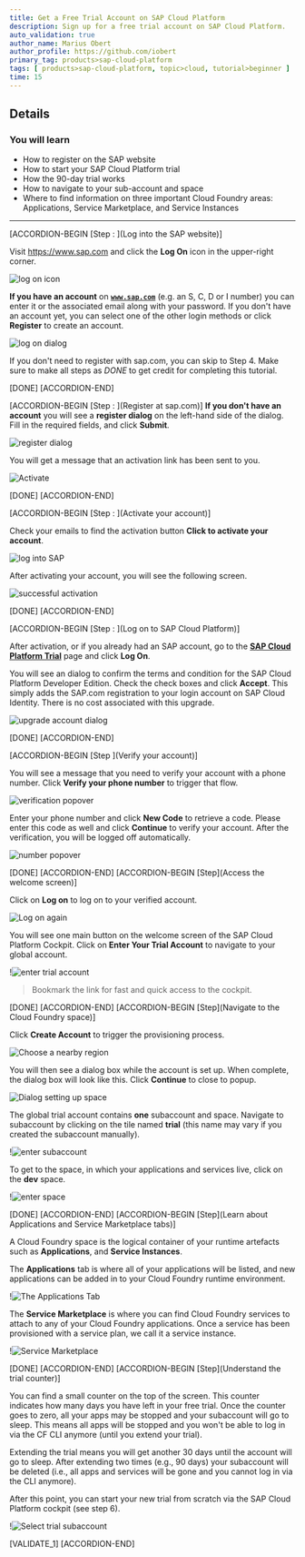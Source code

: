 ```yaml
---
title: Get a Free Trial Account on SAP Cloud Platform
description: Sign up for a free trial account on SAP Cloud Platform.
auto_validation: true
author_name: Marius Obert
author_profile: https://github.com/iobert
primary_tag: products>sap-cloud-platform
tags: [ products>sap-cloud-platform, topic>cloud, tutorial>beginner ]
time: 15
---
```


## Details
### You will learn  
  - How to register on the SAP website
  - How to start your SAP Cloud Platform trial
  - How the 90-day trial works
  - How to navigate to your sub-account and space
  - Where to find information on three important Cloud Foundry areas:  Applications, Service Marketplace, and Service Instances

---

[ACCORDION-BEGIN [Step : ](Log into the SAP website)]

Visit <https://www.sap.com> and click the **Log On** icon in the upper-right corner.

![log on icon](homepage.png)

**If you have an account** on <a href="https://www.sap.com" target="new"><b>`www.sap.com`</b></a> (e.g. an S, C, D or I number) you can enter it or the associated email along with your password. If you don't have an account yet, you can select one of the other login methods or click **Register** to create an account.

![log on dialog](option-logon.png)

If you don't need to register with sap.com, you can skip to Step 4. Make sure to make all steps as _DONE_ to get credit for completing this tutorial.

[DONE]
[ACCORDION-END]

[ACCORDION-BEGIN [Step : ](Register at sap.com)]
**If you don't have an account** you will see a **register dialog** on the left-hand side of the dialog. Fill in the required fields, and click **Submit**.

![register dialog](option-register.png)

You will get a message that an activation link has been sent to you.

![Activate](register_confirm.png)

[DONE]
[ACCORDION-END]

[ACCORDION-BEGIN [Step : ](Activate your account)]

Check your emails to find the activation button **Click to activate your account**.

![log into SAP](log-into-sap.png)

After activating your account, you will see the following screen.

![successful activation](successful-activation.png)

[DONE]
[ACCORDION-END]

[ACCORDION-BEGIN [Step : ](Log on to SAP Cloud Platform)]

After activation, or if you already had an SAP account, go to the <a href="https://account.hanatrial.ondemand.com/" target="new"><b>SAP Cloud Platform Trial</b></a>  page and click **Log On**.

You will see an dialog to confirm the terms and condition for the SAP Cloud Platform Developer Edition. Check the check boxes and click **Accept**. This simply adds the SAP.com registration to your login account on SAP Cloud Identity. There is no cost associated with this upgrade.

![upgrade account dialog](legal-disclaimer.png)

[DONE]
[ACCORDION-END]



[ACCORDION-BEGIN [Step ](Verify your account)]

You will see a message that you need to verify your account with a phone number. Click **Verify your phone number** to trigger that flow.

![verification popover](verification.png)

Enter your phone number and click **New Code** to retrieve a code. Please enter this code as well and click **Continue** to verify your account. After the verification, you will be logged off automatically.

![number popover](number.png)


[DONE]
[ACCORDION-END]
[ACCORDION-BEGIN [Step](Access the welcome screen)]

Click on **Log on** to log on to your verified account.

 ![Log on again](logon-again.png)

 You will see one main button on the welcome screen of the SAP Cloud Platform Cockpit. Click on **Enter Your Trial Account** to navigate to your global account.

 !![enter trial account](enter-trial.png)


> Bookmark the link for fast and quick access to the cockpit.  


[DONE]
[ACCORDION-END]
[ACCORDION-BEGIN [Step](Navigate to the Cloud Foundry space)]

Click **Create Account** to trigger the provisioning process.

![Choose a nearby region](select-region.png)

You will then see a dialog box while the account is set up.  When complete, the dialog box will look like this.  Click **Continue** to close to popup.

![Dialog setting up space](trial-created2.png)




The global trial account contains **one** subaccount and space. Navigate to subaccount by clicking on the tile named **trial** (this name may vary if you created the subaccount manually).

!![enter subaccount](global-account.png)


To get to the space, in which your applications and services live, click on the **dev** space.

!![enter space](sub-account.png)



[DONE]
[ACCORDION-END]
[ACCORDION-BEGIN [Step](Learn about Applications and Service Marketplace tabs)]

A Cloud Foundry space is the logical container of your runtime artefacts such as **Applications**, and **Service Instances**.

The **Applications** tab is where all of your applications will be listed, and new applications can be added in to your Cloud Foundry runtime environment.  

!![The Applications Tab](space-apps.png)

The **Service Marketplace** is where you can find Cloud Foundry services to attach to any of your Cloud Foundry applications. Once a service has been provisioned with a service plan, we call it a service instance.

!![Service Marketplace](space-marketplace.png)

[DONE]
[ACCORDION-END]
[ACCORDION-BEGIN [Step](Understand the trial counter)]

You can find a small counter on the top of the screen. This counter indicates how many days you have left in your free trial. Once the counter goes to zero, all your apps may be stopped and your subaccount will go to sleep. This means all apps will be stopped and you won't be able to log in via the CF CLI anymore (until you extend your trial).

Extending the trial means you will get another 30 days until the account will go to sleep. After extending two times (e.g., 90 days) your subaccount will be deleted (i.e., all apps and services will be gone and you cannot log in via the CLI anymore).

After this point, you can start your new trial from scratch via the SAP Cloud Platform cockpit (see step 6).

!![Select trial subaccount](trial-counter.png)


[VALIDATE_1]
[ACCORDION-END]
